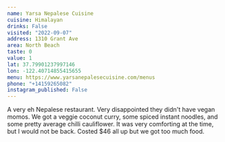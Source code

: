 ```yaml
---
name: Yarsa Nepalese Cuisine
cuisine: Himalayan
drinks: False
visited: "2022-09-07"
address: 1310 Grant Ave
area: North Beach
taste: 0
value: 1
lat: 37.79901237997146
lon: -122.40714855415655
menu: https://www.yarsanepalesecuisine.com/menus
phone: "+14159265082"
instagram_published: False
---
```


A very eh Nepalese restaurant. Very disappointed they didn't have vegan momos. We got a veggie coconut curry, some spiced instant noodles, and some pretty average chilli cauliflower. It was very comforting at the time, but I would not be back. Costed $46 all up but we got too much food.
